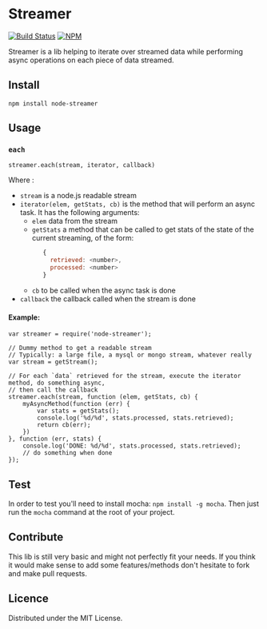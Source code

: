 # Streamer

[![Build Status](https://travis-ci.org/gflandre/node-streamer.svg?branch=master)](https://travis-ci.org/gflandre/node-streamer)
[![NPM](https://nodei.co/npm/node-streamer.png?compact=true)](https://nodei.co/npm/node-streamer/)

Streamer is a lib helping to iterate over streamed data while performing async
operations on each piece of data streamed.

## Install
```
npm install node-streamer
```

## Usage
### `each`
`streamer.each(stream, iterator, callback)`

Where :
 - `stream` is a node.js readable stream
 - `iterator(elem, getStats, cb)` is the method that will perform an async task. It has the following arguments:
   - `elem` data from the stream
   - `getStats` a method that can be called to get stats of the state of the current streaming, of the form:
     ```javascript
     	{
     	  retrieved: <number>,
     	  processed: <number>
        }
     ```
   - `cb` to be called when the async task is done
 - `callback` the callback called when the stream is done

#### Example:
```
var streamer = require('node-streamer');

// Dummy method to get a readable stream
// Typically: a large file, a mysql or mongo stream, whatever really
var stream = getStream();

// For each `data` retrieved for the stream, execute the iterator method, do something async,
// then call the callback
streamer.each(stream, function (elem, getStats, cb) {
	myAsyncMethod(function (err) {
		var stats = getStats();
		console.log('%d/%d', stats.processed, stats.retrieved);
		return cb(err);
	})
}, function (err, stats) {
	console.log('DONE: %d/%d', stats.processed, stats.retrieved);
	// do something when done
});
```

## Test
In order to test you'll need to install mocha: `npm install -g mocha`.
Then just run the `mocha` command at the root of your project.

## Contribute
This lib is still very basic and might not perfectly fit your needs.
If you think it would make sense to add some features/methods don't hesitate to fork and
make pull requests.

## Licence
Distributed under the MIT License.
